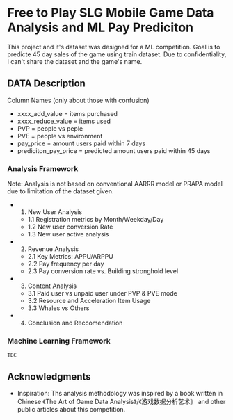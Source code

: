 # Free to Play SLG Mobile Game Data Analysis and ML Pay Prediciton

This project and it's dataset was designed for a ML competition. Goal is to predicte 45 day sales of the game using train dataset. Due to confidentiality, I can't share the dataset and the game's name.

## DATA Description

Column Names (only about those with confusion)
- xxxx_add_value = items purchased
- xxxx_reduce_value = items used
- PVP = people vs peple
- PVE = people vs environment
- pay_price = amount users paid within 7 days
- prediciton_pay_price = predicted amount users paid within 45 days


### Analysis Framework

Note: Analysis is not based on conventional AARRR model or PRAPA model due to limitation of the dataset given.
- 1. New User Analysis
    - 1.1 Registration metrics by Month/Weekday/Day
    - 1.2 New user conversion Rate
    - 1.3 New user active analysis
- 2. Revenue Analysis
    - 2.1 Key Metrics: APPU/ARPPU
    - 2.2 Pay frequency per day
    - 2.3 Pay conversion rate vs. Building stronghold level
- 3. Content Analysis
    - 3.1 Paid user vs unpaid user under PVP & PVE mode
    - 3.2 Resource and Acceleration Item Usage
    - 3.3 Whales vs Others
- 4. Conclusion and Reccomendation

### Machine Learning Framework

    TBC

## Acknowledgments

* Inspiration: Ths analysis methodology was inspired by a book written in Chinese 《The Art of Game Data Analysis》/《游戏数据分析艺术》 and other public articles about this competition. 


